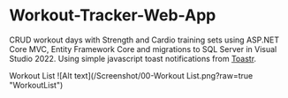 # Workout-Tracker-Web-App
CRUD workout days with Strength and Cardio training sets using ASP.NET Core MVC, Entity Framework Core and migrations to SQL Server in Visual Studio 2022. Using simple javascript toast notifications from <a href="https://codeseven.github.io/toastr/">Toastr</a>.

Workout List
![Alt text](/Screenshot/00-Workout List.png?raw=true "WorkoutList")

<br>